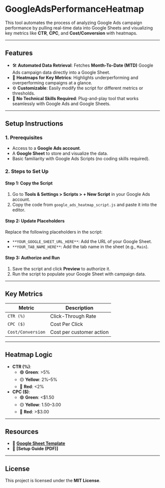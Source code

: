 # **GoogleAdsPerformanceHeatmap**

This tool automates the process of analyzing Google Ads campaign performance by pulling real-time data into Google Sheets and visualizing key metrics like **CTR**, **CPC**, and **Cost/Conversion** with heatmaps.

---

## **Features**
- 🛠 **Automated Data Retrieval**: Fetches **Month-To-Date (MTD)** Google Ads campaign data directly into a Google Sheet.
- 🎨 **Heatmaps for Key Metrics**: Highlights underperforming and overperforming campaigns at a glance.
- ⚙️ **Customizable**: Easily modify the script for different metrics or thresholds.
- 🚀 **No Technical Skills Required**: Plug-and-play tool that works seamlessly with Google Ads and Google Sheets.

---

## **Setup Instructions**

### **1. Prerequisites**
- Access to a **Google Ads account**.
- A **Google Sheet** to store and visualize the data.
- Basic familiarity with Google Ads Scripts (no coding skills required).

### **2. Steps to Set Up**
#### Step 1: Copy the Script
1. Go to **Tools & Settings > Scripts > + New Script** in your Google Ads account.
2. Copy the code from `google_ads_heatmap_script.js` and paste it into the editor.

#### Step 2: Update Placeholders
Replace the following placeholders in the script:
- `**YOUR_GOOGLE_SHEET_URL_HERE**`: Add the URL of your Google Sheet.
- `**YOUR_TAB_NAME_HERE**`: Add the tab name in the sheet (e.g., `Main`).

#### Step 3: Authorize and Run
1. Save the script and click **Preview** to authorize it.
2. Run the script to populate your Google Sheet with campaign data.

---

## **Key Metrics**
| Metric           | Description                       |
|-------------------|-----------------------------------|
| `CTR (%)`        | Click-Through Rate               |
| `CPC ($)`        | Cost Per Click                   |
| `Cost/Conversion`| Cost per customer action         |

---

## **Heatmap Logic**
- **CTR (%)**:
  - 🟢 **Green**: >5%
  - 🟡 **Yellow**: 2%–5%
  - 🔴 **Red**: <2%
- **CPC ($)**:
  - 🟢 **Green**: <$1.50
  - 🟡 **Yellow**: $1.50–$3.00
  - 🔴 **Red**: >$3.00

---

## **Resources**
- 📄 **[Google Sheet Template]([https://docs.google.com/spreadsheets/d/your-template-link](https://docs.google.com/spreadsheets/d/1RJDoiLmNIN7OPwPjBDRLP7WJ21lUgyc_X_SWRTadauQ/edit))**  
- 📘 **[Setup Guide (PDF)]**

---

## **License**
This project is licensed under the **MIT License**.
